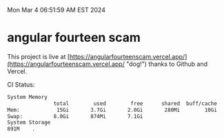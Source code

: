 Mon Mar  4 06:51:59 AM EST 2024

# angular fourteen scam


This project is live at [https://angularfourteenscam.vercel.app/](https://angularfourteenscam.vercel.app/ "dog!") thanks to Github and Vercel.

CI Status: 

```bash
System Memory
               total        used        free      shared  buff/cache   available
Mem:            15Gi       3.7Gi       2.0Gi       280Mi        10Gi        11Gi
Swap:          8.0Gi       874Mi       7.1Gi
System Storage
891M	.
```
```bash
